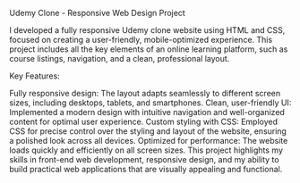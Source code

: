 Udemy Clone - Responsive Web Design Project

I developed a fully responsive Udemy clone website using HTML and CSS, focused on creating a user-friendly, mobile-optimized experience. This project includes all the key elements of an online learning platform, such as course listings, navigation, and a clean, professional layout.

Key Features:

Fully responsive design: The layout adapts seamlessly to different screen sizes, including desktops, tablets, and smartphones.
Clean, user-friendly UI: Implemented a modern design with intuitive navigation and well-organized content for optimal user experience.
Custom styling with CSS: Employed CSS for precise control over the styling and layout of the website, ensuring a polished look across all devices.
Optimized for performance: The website loads quickly and efficiently on all screen sizes.
This project highlights my skills in front-end web development, responsive design, and my ability to build practical web applications that are visually appealing and functional.
